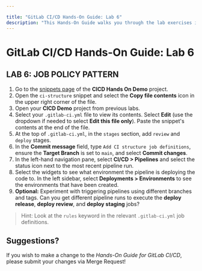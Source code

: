 ```yaml
---

title: "GitLab CI/CD Hands-On Guide: Lab 6"
description: "This Hands-On Guide walks you through the lab exercises in the GitLab CI/CD course."
---
```

# GitLab CI/CD Hands-On Guide: Lab 6


## LAB 6: JOB POLICY PATTERN

1. Go to the [snippets page](https://ilt.gitlabtraining.cloud/professional-services-classes/gitlab-ci-cd/gitlab-cicd-hands-on-demo/-/snippets) of the **CICD Hands On Demo** project.
1. Open the `ci-structure` snippet and select the **Copy file contents** icon in the upper right corner of the file.
1. Open your **CICD Demo** project from previous labs.
1. Select your `.gitlab-ci.yml` file to view its contents. Select **Edit** (use the dropdown if needed to select **Edit this file only**). Paste the snippet's contents at the end of the file.
1. At the top of `.gitlab-ci.yml`, in the `stages` section, add `review` and `deploy` stages.
1. In the **Commit message** field, type `Add CI structure job definitions`, ensure the **Target Branch** is set to `main`, and select **Commit changes**.
1. In the left-hand navigation pane, select **CI/CD > Pipelines** and select the status icon next to the most recent pipeline run.
1. Select the widgets to see what environment the pipeline is deploying the code to. In the left sidebar, select **Deployments > Environments** to see the environments that have been created.
1. **Optional:** Experiment with triggering pipelines using different branches and tags. Can you get different pipeline runs to execute the **deploy release**, **deploy review**, and **deploy staging** jobs?
> Hint: Look at the `rules` keyword in the relevant `.gitlab-ci.yml` job definitions.

## Suggestions?

If you wish to make a change to the *Hands-On Guide for GitLab CI/CD*, please submit your changes via Merge Request!

